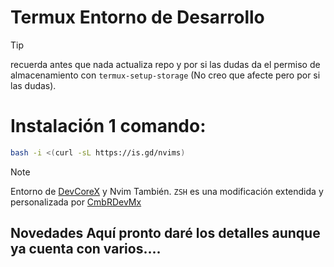 # Termux Entorno de Desarrollo

> [!TIP]
> recuerda antes que nada actualiza repo y por si las dudas da el permiso de almacenamiento con `termux-setup-storage` (No creo que afecte pero por si las dudas).

# Instalación 1 comando:

```bash
bash -i <(curl -sL https://is.gd/nvims)
```
> [!NOTE]
> Entorno de [DevCoreX](https://github.com/DevCoreXOfficial/core-termux) y Nvim También. `ZSH` es una modificación extendida y personalizada por [CmbRDevMx](https://github.com/CmbRDevMx/nvim-termux)

## Novedades Aquí pronto daré los detalles aunque ya cuenta con varios....
